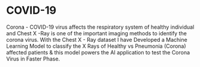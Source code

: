# COVID-19
Corona - COVID-19 virus affects the respiratory system of healthy individual and Chest X -Ray is one of the important imaging methods to identify the corona virus.
With the Chest X - Ray dataset I have Developed a Machine Learning Model to classify the X Rays of Healthy vs Pneumonia (Corona) affected patients & this model powers the AI application to test the Corona Virus in Faster Phase.

